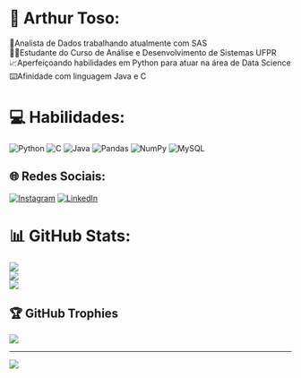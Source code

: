 # :wave: Arthur Toso:
:briefcase:Analista de Dados trabalhando atualmente com SAS<br>:student:Estudante do Curso de Análise e Desenvolvimento de Sistemas UFPR<br>:chart_with_upwards_trend:Aperfeiçoando habilidades em Python para atuar na área de Data Science<br>:keyboard:Afinidade com linguagem Java e C<br>

# 💻 Habilidades:
![Python](https://img.shields.io/badge/python-3670A0?style=for-the-badge&logo=python&logoColor=ffdd54) ![C](https://img.shields.io/badge/c-%2300599C.svg?style=flat&logo=c&logoColor=white) ![Java](https://img.shields.io/badge/java-%23ED8B00.svg?style=flat&logo=openjdk&logoColor=white) ![Pandas](https://img.shields.io/badge/pandas-%23150458.svg?style=flat&logo=pandas&logoColor=white) ![NumPy](https://img.shields.io/badge/numpy-%23013243.svg?style=flat&logo=numpy&logoColor=white) ![MySQL](https://img.shields.io/badge/mysql-4479A1.svg?style=flat&logo=mysql&logoColor=white)

## 🌐 Redes Sociais:
[![Instagram](https://img.shields.io/badge/Instagram-%23E4405F.svg?logo=Instagram&logoColor=white)](https://instagram.com/arthur.tosoo) [![LinkedIn](https://img.shields.io/badge/LinkedIn-%230077B5.svg?logo=linkedin&logoColor=white)](https://linkedin.com/in/arthur-toso-97532825a) 

# 📊 GitHub Stats:
![](https://github-readme-stats.vercel.app/api?username=ArthurToso&theme=radical&hide_border=false&include_all_commits=false&count_private=false)<br/>
![](https://github-readme-streak-stats.herokuapp.com/?user=ArthurToso&theme=radical&hide_border=false)<br/>
![](https://github-readme-stats.vercel.app/api/top-langs/?username=ArthurToso&theme=radical&hide_border=false&include_all_commits=false&count_private=false&layout=compact)

## 🏆 GitHub Trophies
![](https://github-profile-trophy.vercel.app/?username=ArthurToso&theme=radical&no-frame=false&no-bg=false&margin-w=4)

---
[![](https://visitcount.itsvg.in/api?id=ArthurToso&icon=0&color=12)](https://visitcount.itsvg.in)

<!-- Proudly created with GPRM ( https://gprm.itsvg.in ) -->
